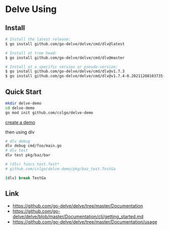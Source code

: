 Delve Using
===
## Install

```bash
# Install the latest release:
$ go install github.com/go-delve/delve/cmd/dlv@latest

# Install at tree head:
$ go install github.com/go-delve/delve/cmd/dlv@master

# Install at a specific version or pseudo-version:
$ go install github.com/go-delve/delve/cmd/dlv@v1.7.3
$ go install github.com/go-delve/delve/cmd/dlv@v1.7.4-0.20211208103735-2f13672765fe
```

## Quick Start

```bash
mkdir delve-demo
cd delve-demo
go mod init github.com/cslgo/delve-demo
```
[create a demo](./delve-demo/)

then using dlv
```bash
# dlv debug
dlv debug cmd/foo/main.go
# dlv test
dlv test pkg/baz/bar

# (dlv) funcs test.Test*
# github.com/cslgo/delve-demo/pkg/baz_test.TestGa

(dlv) break TestGa


```
## Link

- https://github.com/go-delve/delve/tree/master/Documentation
- https://github.com/go-delve/delve/blob/master/Documentation/cli/getting_started.md
- https://github.com/go-delve/delve/tree/master/Documentation/usage